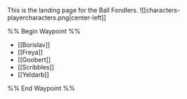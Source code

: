 This is the landing page for the Ball Fondlers.
![[characters-playercharacters.png|center-left]]

%% Begin Waypoint %%
- [[Borislav]]
- [[Freya]]
- [[Goobert]]
- [[Scribbles]]
- [[Yeldarb]]

%% End Waypoint %%